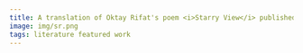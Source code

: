 ```yaml
---
title: A translation of Oktay Rifat's poem <i>Starry View</i> published in the Southern Review
image: img/sr.png
tags: literature featured work 
---
```

